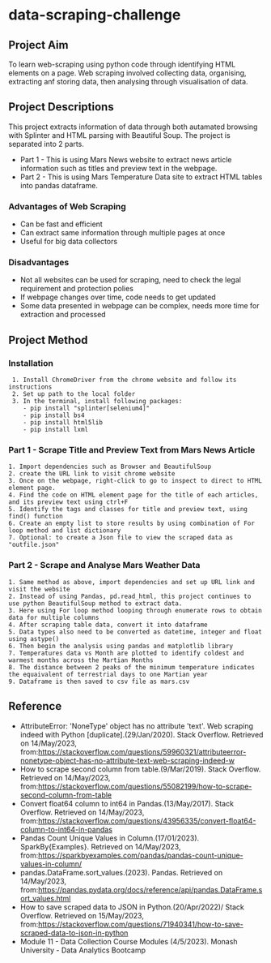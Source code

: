 # data-scraping-challenge

## Project Aim
To learn web-scraping using python code through identifying HTML elements on a page. Web scraping involved collecting data, organising, extracting anf storing data, then analysing through visualisation of data. 

## Project Descriptions
This project extracts information of data through both autamated browsing with Splinter and HTML parsing with Beautiful Soup. The project is separated into 2 parts. 

 - Part 1 - This is using Mars News website to extract news article information such as titles and preview text in the webpage. 
 - Part 2 - This is using Mars Temperature Data site to extract HTML tables into pandas dataframe. 
 
 ### Advantages of Web Scraping
  - Can be fast and efficient
  - Can extract same information through multiple pages at once
  - Useful for big data collectors
 
 ### Disadvantages
  - Not all websites can be used for scraping, need to check the legal requirement and protection polies
  - If webpage changes over time, code needs to get updated
  - Some data presented in webpage can be complex, needs more time for extraction and processed

## Project Method

### Installation
     1. Install ChromeDriver from the chrome website and follow its instructions
     2. Set up path to the local folder
     3. In the terminal, install following packages:
        - pip install "splinter[selenium4]"
        - pip install bs4
        - pip install html5lib
        - pip install lxml

### Part 1 - Scrape Title and Preview Text from Mars News Article
    1. Import dependencies such as Browser and BeautifulSoup
    2. create the URL link to visit chrome website
    3. Once on the webpage, right-click to go to inspect to direct to HTML element page. 
    4. Find the code on HTML element page for the title of each articles, and its preview text using ctrl+F
    5. Identify the tags and classes for title and preview text, using find() function
    6. Create an empty list to store results by using combination of For loop method and list dictionary
    7. Optional: to create a Json file to view the scraped data as "outfile.json"

### Part 2 - Scrape and Analyse Mars Weather Data
    1. Same method as above, import dependencies and set up URL link and visit the website
    2. Instead of using Pandas, pd.read_html, this project continues to use python BeautifulSoup method to extract data.
    3. Here using For loop method looping through enumerate rows to obtain data for multiple columns
    4. After scraping table data, convert it into dataframe
    5. Data types also need to be converted as datetime, integer and float using astype()
    6. Then begin the analysis using pandas and matplotlib library
    7. Temperatures data vs Month are plotted to identify coldest and warmest months across the Martian Months
    8. The distance between 2 peaks of the minimum temperature indicates the equaivalent of terrestrial days to one Martian year
    9. Dataframe is then saved to csv file as mars.csv

## Reference
   - AttributeError: 'NoneType' object has no attribute 'text'. Web scraping indeed with Python [duplicate].(29/Jan/2020). Stack Overflow. Retrieved on 14/May/2023, from:<https://stackoverflow.com/questions/59960321/attributeerror-nonetype-object-has-no-attribute-text-web-scraping-indeed-w>
   - How to scrape second column from table.(9/Mar/2019). Stack Overflow. Retrieved on 14/May/2023, from:<https://stackoverflow.com/questions/55082199/how-to-scrape-second-column-from-table>
   - Convert float64 column to int64 in Pandas.(13/May/2017). Stack Overflow. Retrieved on 14/May/2023, from:<https://stackoverflow.com/questions/43956335/convert-float64-column-to-int64-in-pandas>
   - Pandas Count Unique Values in Column.(17/01/2023). SparkBy{Examples}. Retrieved on 14/May/2023, from:<https://sparkbyexamples.com/pandas/pandas-count-unique-values-in-column/>
   - pandas.DataFrame.sort_values.(2023). Pandas. Retrieved on 14/May/2023, from:<https://pandas.pydata.org/docs/reference/api/pandas.DataFrame.sort_values.html>
   - How to save scraped data to JSON in Python.(20/Apr/2022)/ Stack Overflow. Retrieved on 15/May/2023, from:<https://stackoverflow.com/questions/71940341/how-to-save-scraped-data-to-json-in-python>
   - Module 11 - Data Collection Course Modules (4/5/2023). Monash University - Data Analytics Bootcamp
